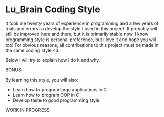# Lu_Brain Coding Style 

It took me twenty years of experience in programming and a few years of trials and errors to develop the style I used in this project. It probably will still be improved here and there, but it is primarily stable now. I know programming style is personal preference, but I love it and hope you will too! For obvious reasons, all contributions to this project must be made in the same coding style <3.

Below I will try to explain how I do it and why.

BONUS: 

By learning this style, you will also:

- Learn how to program large applications in C
- Learn how to program OOP in C
- Develop taste to good programming style


WORK IN PROGRESS



